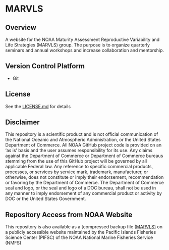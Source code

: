 # MARVLS

## Overview
A website for the NOAA Maturity Assessment Reproductive Variability and Life Strategies (MARVLS) group. The purpose is to organize quarterly seminars and annual workshops and increase collaboration and mentorship.

## Version Control Platform
- Git

## License
See the [LICENSE.md](./LICENSE.md) for details

## Disclaimer
This repository is a scientific product and is not official communication of the National Oceanic and Atmospheric Administration, or the United States Department of Commerce. All NOAA GitHub project code is provided on an ‘as is’ basis and the user assumes responsibility for its use. Any claims against the Department of Commerce or Department of Commerce bureaus stemming from the use of this GitHub project will be governed by all applicable Federal law. Any reference to specific commercial products, processes, or services by service mark, trademark, manufacturer, or otherwise, does not constitute or imply their endorsement, recommendation or favoring by the Department of Commerce. The Department of Commerce seal and logo, or the seal and logo of a DOC bureau, shall not be used in any manner to imply endorsement of any commercial product or activity by DOC or the United States Government.

## Repository Access from NOAA Website
This repository is also available as a [compressed backup file ([MARVLS)]([https://pifsc-xfer.irc.noaa.gov/gitxfer/MARVLS.tar.gz]) on a publicly accessible website maintained by the Pacific Islands Fisheries Science Center (PIFSC) of the NOAA National Marine Fisheries Service (NMFS)